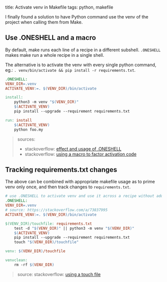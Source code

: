 title: Activate venv in Makefile
tags: python, makefile

I finally found a solution to have Python command use the venv of the project when calling them from Make.

## Use .ONESHELL and a macro

By default, make runs each line of a recipe in a different subshell. `.ONESHELL` makes make run a whole recipe in a single shell.

The alternative is to activate the venv with every single python command, eg.: `. venv/bin/activate && pip install -r requirements.txt`.

```makefile
.ONESHELL:
VENV_DIR=.venv
ACTIVATE_VENV:=. $(VENV_DIR)/bin/activate

install: 
    python3 -m venv "$(VENV_DIR)"
	$(ACTIVATE_VENV)
	pip install --upgrade --requirement requirements.txt

run: install
    $(ACTIVATE_VENV)
    python foo.my
```

> sources:
> 
> * stackoverflow: [effect and usage of .ONESHELL](https://stackoverflow.com/a/55404948)
> * stackoverflow: [using a macro to factor activation code](https://stackoverflow.com/a/73837995)

## Tracking requirements.txt changes

The above can be combined with appropriate makefile usage as to prime venv only once, and then track changes to `requirements.txt`.

```makefile
# use .ONESHELL to activate venv and use it across a recipe without adding it before each command (source: https://stackoverflow.com/a/55404948)
.ONESHELL:
VENV_DIR=.venv
# source: https://stackoverflow.com/a/73837995
ACTIVATE_VENV:=. $(VENV_DIR)/bin/activate

$(VENV_DIR)/touchfile: requirements.txt
	test -d "$(VENV_DIR)" || python3 -m venv "$(VENV_DIR)"
	$(ACTIVATE_VENV)
	pip install --upgrade --requirement requirements.txt
	touch "$(VENV_DIR)/touchfile"

venv: $(VENV_DIR)/touchfile

venvclean:
	rm -rf $(VENV_DIR)
```

> source: stackoverflow: [using a touch file](https://stackoverflow.com/a/46188210)